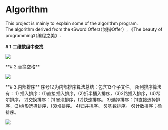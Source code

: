 # Algorithm
  This project is mainly to explain some of the algorithm program.   
  The algorithm derived from the 《Sword Offer》（剑指Offer）, 
    《The beauty of programming》（编程之美）.  
  
  **# 1.二维数组中查找**
  <p><img src="http://img.blog.csdn.net/20160407205044317?watermark/2/text/aHR0cDovL2Jsb2cuY3Nkbi5uZXQv/font/5a6L5L2T/fontsize/400/fill/I0JBQkFCMA==/dissolve/70/gravity/SouthEast" /></p>
  **# 2.替换空格**
  <p><img src="http://img.blog.csdn.net/20160408152810832?watermark/2/text/aHR0cDovL2Jsb2cuY3Nkbi5uZXQv/font/5a6L5L2T/fontsize/400/fill/I0JBQkFCMA==/dissolve/70/gravity/Center" /></p>
  **# 3.内部排序**
  序号12为内部排序算法总结：包含13个子文件。  
所列排序算法有：  
   1) 插入排序：(1)直接插入排序，(2)折半插入排序，(3)2路插入排序，(4)希尔排序。  
   2)交换排序：(1)冒泡排序，(2)快速排序。  
   3)选择排序：(1)直接选择排序，(2)树形选择排序，(3)堆排序。  
   4)归并排序。  
   5)基数排序。  
   6)计数排序；桶排序。
  <p><img src="http://img.blog.csdn.net/20160416161924296?watermark/2/text/aHR0cDovL2Jsb2cuY3Nkbi5uZXQv/font/5a6L5L2T/fontsize/400/fill/I0JBQkFCMA==/dissolve/70/gravity/SouthEast" /></p>
